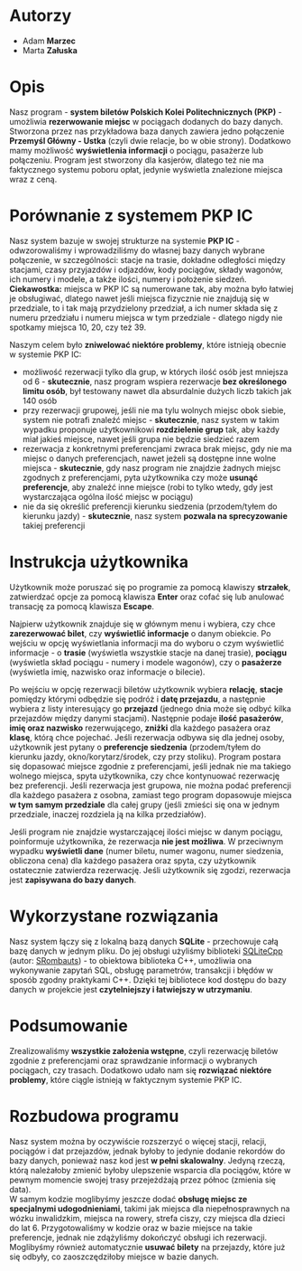 # Autorzy
- Adam **Marzec**
- Marta **Załuska**

# Opis
Nasz program - **system biletów Polskich Kolei Politechnicznych (PKP)** - umożliwia **rezerwowanie miejsc** w pociągach dodanych do bazy danych. Stworzona przez nas przykładowa baza danych zawiera jedno połączenie **Przemyśl Główny - Ustka** (czyli dwie relacje, bo w obie strony). Dodatkowo mamy możliwość **wyświetlenia informacji** o pociągu, pasażerze lub połączeniu. Program jest stworzony dla kasjerów, dlatego też nie ma faktycznego systemu poboru opłat, jedynie wyświetla znalezione miejsca wraz z ceną.

# Porównanie z systemem PKP IC
Nasz system bazuje w swojej strukturze na systemie **PKP IC** - odwzorowaliśmy i wprowadziliśmy do własnej bazy danych wybrane połączenie, w szczególności: stacje na trasie, dokładne odległości między stacjami, czasy przyjazdów i odjazdów, kody pociągów, składy wagonów, ich numery i modele, a także ilości, numery i położenie siedzeń.  
**Ciekawostka:** miejsca w PKP IC są numerowane tak, aby można było łatwiej je obsługiwać, dlatego nawet jeśli miejsca fizycznie nie znajdują się w przedziale, to i tak mają przydzielony przedział, a ich numer składa się z numeru przedziału i numeru miejsca w tym przedziale - dlatego nigdy nie spotkamy miejsca 10, 20, czy też 39. 

Naszym celem było **zniwelować niektóre problemy**, które istnieją obecnie w systemie PKP IC:
- możliwość rezerwacji tylko dla grup, w których ilość osób jest mniejsza od 6 - **skutecznie**, nasz program wspiera rezerwacje **bez określonego limitu osób**, był testowany nawet dla absurdalnie dużych liczb takich jak 140 osób
- przy rezerwacji grupowej, jeśli nie ma tylu wolnych miejsc obok siebie, system nie potrafi znaleźć miejsc - **skutecznie**, nasz system w takim wypadku proponuje użytkownikowi **rozdzielenie grup** tak, aby każdy miał jakieś miejsce, nawet jeśli grupa nie będzie siedzieć razem
- rezerwacja z konkretnymi preferencjami zwraca brak miejsc, gdy nie ma miejsc o danych preferencjach, nawet jeżeli są dostępne inne wolne miejsca - **skutecznie**, gdy nasz program nie znajdzie żadnych miejsc zgodnych z preferencjami, pyta użytkownika czy może **usunąć preferencje**, aby znaleźć inne miejsce (robi to tylko wtedy, gdy jest wystarczająca ogólna ilość miejsc w pociągu)
- nie da się określić preferencji kierunku siedzenia (przodem/tyłem do kierunku jazdy) - **skutecznie**, nasz system **pozwala na sprecyzowanie** takiej preferencji

# Instrukcja użytkownika
Użytkownik może poruszać się po programie za pomocą klawiszy **strzałek**, zatwierdzać opcje za pomocą klawisza **Enter** oraz cofać się lub anulować transację za pomocą klawisza **Escape**.  

Najpierw użytkownik znajduje się w głównym menu i wybiera, czy chce **zarezerwować bilet**, czy **wyświetlić informacje** o danym obiekcie. Po wejściu w opcję wyświetlania informacji ma do wyboru o czym wyświetlić informacje - o **trasie** (wyświetla wszystkie stacje na danej trasie), **pociągu** (wyświetla skład pociągu - numery i modele wagonów), czy o **pasażerze** (wyświetla imię, nazwisko oraz informacje o bilecie).  

Po wejściu w opcję rezerwacji biletów użytkownik wybiera **relację**, **stacje** pomiędzy którymi odbędzie się podróż i **datę przejazdu**, a następnie wybiera z listy interesujący go **przejazd** (jednego dnia może się odbyć kilka przejazdów między danymi stacjami). Następnie podaje **ilość pasażerów**, **imię oraz nazwisko** rezerwującego, **zniżki** dla każdego pasażera oraz **klasę**, którą chce pojechać. Jeśli rezerwacja odbywa się dla jednej osoby, użytkownik jest pytany o **preferencje siedzenia** (przodem/tyłem do kierunku jazdy, okno/korytarz/środek, czy przy stoliku). Program postara się dopasować miejsce zgodnie z preferencjami, jeśli jednak nie ma takiego wolnego miejsca, spyta użytkownika, czy chce kontynuować rezerwację bez preferencji. Jeśli rezerwacja jest grupowa, nie można podać preferencji dla każdego pasażera z osobna, zamiast tego program dopasowuje miejsca **w tym samym przedziale** dla całej grupy (jeśli zmieści się ona w jednym przedziale, inaczej rozdziela ją na kilka przedziałów).  

Jeśli program nie znajdzie wystarczającej ilości miejsc w danym pociągu, poinformuje użytkownika, że rezerwacja **nie jest możliwa**. W przeciwnym wypadku **wyświetli dane** (numer biletu, numer wagonu, numer siedzenia, obliczona cena) dla każdego pasażera oraz spyta, czy użytkownik ostatecznie zatwierdza rezerwację. Jeśli użytkownik się zgodzi, rezerwacja jest **zapisywana do bazy danych**.

# Wykorzystane rozwiązania
Nasz system łączy się z lokalną bazą danych **SQLite** - przechowuje całą bazę danych w jednym pliku. Do jej obsługi użyliśmy biblioteki [SQLiteCpp](https://github.com/SRombauts/SQLiteCpp) (autor: [SRombauts](https://github.com/SRombauts)) - to obiektowa biblioteka C++, umożliwia ona wykonywanie zapytań SQL, obsługę parametrów, transakcji i błędów w sposób zgodny praktykami C++. Dzięki tej bibliotece kod dostępu do bazy danych w projekcie jest **czytelniejszy i łatwiejszy w utrzymaniu**. 

# Podsumowanie
Zrealizowaliśmy **wszystkie założenia wstępne**, czyli rezerwację biletów zgodnie z preferencjami oraz sprawdzanie informacji o wybranych pociągach, czy trasach. Dodatkowo udało nam się **rozwiązać niektóre problemy**, które ciągle istnieją w faktycznym systemie PKP IC.

# Rozbudowa programu
Nasz system można by oczywiście rozszerzyć o więcej stacji, relacji, pociągów i dat przejazdów, jednak byłoby to jedynie dodanie rekordów do bazy danych, ponieważ nasz kod jest **w pełni skalowalny**. Jedyną rzeczą, którą należałoby zmienić byłoby ulepszenie wsparcia dla pociągów, które w pewnym momencie swojej trasy przejeżdżają przez północ (zmienia się data).  
W samym kodzie moglibyśmy jeszcze dodać **obsługę miejsc ze specjalnymi udogodnieniami**, takimi jak miejsca dla niepełnosprawnych na wózku inwalidzkim, miejsca na rowery, strefa ciszy, czy miejsca dla dzieci do lat 6. Przygotowaliśmy w kodzie oraz w bazie miejsce na takie preferencje, jednak nie zdążyliśmy dokończyć obsługi ich rezerwacji.  
Moglibyśmy również automatycznie **usuwać bilety** na przejazdy, które już się odbyły, co zaoszczędziłoby miejsce w bazie danych. 
